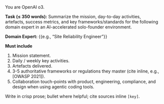 You are OpenAI o3.

**Task (≤ 350 words):** Summarize the mission, day-to-day activities, artefacts, success metrics, and key frameworks/standards for the following domain expert in an AI-accelerated solo-founder environment.

**Domain Expert:** {{e.g., “Site Reliability Engineer”}}

**Must include**  
1. Mission statement.  
2. Daily / weekly key activities.  
3. Artefacts delivered.  
4. 3-5 authoritative frameworks or regulations they master (cite inline, e.g., [OWASP 2021]).  
5. Collaboration touch-points with product, engineering, compliance, and design when using agentic coding tools.

Write in crisp prose; bullet where helpful; cite sources inline `[key]`.
